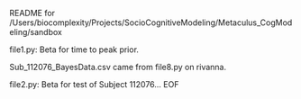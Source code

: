 README for /Users/biocomplexity/Projects/SocioCognitiveModeling/Metaculus_CogModeling/sandbox

file1.py:
    Beta for time to peak prior.

Sub_112076_BayesData.csv came from file8.py on rivanna.

file2.py:
    Beta for test of Subject 112076...
EOF